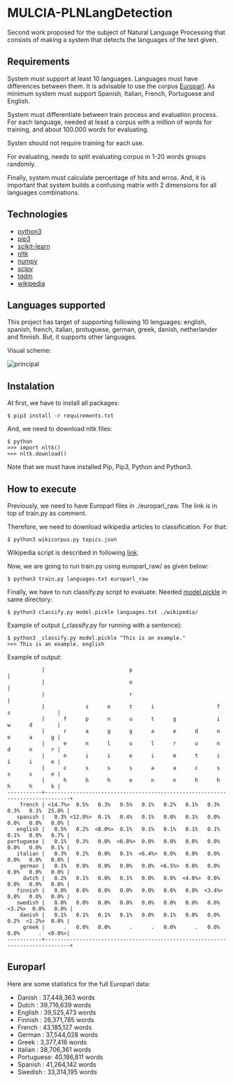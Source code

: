 # MULCIA-PLNLangDetection

Second work proposed for the subject of Natural Language Processing that consists of making a system that detects the languages of the text given.

## Requirements

System must support at least 10 languages. Languages must have differences between them. It is advisable to use the corpus [Europarl](http://www.statmt.org/europarl/). As minimum system must support Spanish, Italian, French, Portuguese and English.

System must differentiate between train process and evaluation process. For each language, needed at least a corpus with a million of words for training, and about 100.000 words for evaluating.

Systen should not require training for each use.

For evaluating, needs to split evaluating corpus in 1-20 words groups randomly. 

Finally, system must calculate percentage of hits and erros. And, it is important that system builds a confusing matrix with 2 dimensions for all languages combinations.

## Technologies

* [python3](https://www.python.org/download/releases/3.0/)
* [pip3](https://pypi.python.org/pypi/pip)
* [scikit-learn](http://scikit-learn.org/)
* [nltk](http://www.nltk.org/)
* [numpy](http://www.numpy.org/) 
* [scipy](https://www.scipy.org/)
* [tqdm](https://pypi.python.org/pypi/tqdm)
* [wikipedia](https://pypi.python.org/pypi/wikipedia/)

## Languages supported

This project has target of supporting following 10 lenguages: english, spanish, french, italian, protuguese, german, greek, danish, netherlander and finnish. But, it supports other languages.

Visual scheme:

![principal](http://www.nltk.org/images/supervised-classification.png)

## Instalation

At first, we have to install all packages:

`$ pip3 install -r requirements.txt`

And, we need to download nltk files:

    $ python
    >>> import nltk()
    >>> nltk.download()

Note that we must have installed Pip, Pip3, Python and Python3.

## How to execute

Previously, we need to have Europarl files in ./europarl_raw. The link is in top of train.py as comment.

Therefore, we need to download wikipedia articles to classification. For that:

`$ python3 wikicorpus.py topics.json`

Wikipedia script is described in following [link](https://github.com/serrodcal/WikiCorpus/blob/master/README.md).

Now, we are going to run train.py using europarl_raw/ as given below:

`$ python3 train.py languages.txt europarl_raw`

Finally, we have to run classify.py script to evaluate. Needed [model.pickle](https://mega.nz/#!vk4hQRQI!KVaxZlRXKpyQ_8dBnvX0yjAvM_-jp9mclF-LJvQYzk0) in same directory:

`$ python3 classify.py model.pickle languages.txt ./wikipedia/`

Example of output (_classify.py for running with a sentence):

    $ python3 _classify.py model.pickle "This is an example."
    >>> This is an example.	english

Example of output:

               |                           p                                                  |
               |                           o                                                  |
               |                           r                                                  |
               |             s      e      t      i                    f      s               |
               |      f      p      n      u      t      g             i      w      d        |
               |      r      a      g      g      a      e      d      n      e      a      g |
               |      e      n      l      u      l      r      u      n      d      n      r |
               |      n      i      i      e      i      m      t      i      i      i      e |
               |      c      s      s      s      a      a      c      s      s      s      e |
               |      h      h      h      e      n      n      h      h      h      h      k |
    -----------+------------------------------------------------------------------------------+
        french | <14.7%>  0.5%   0.3%   0.5%   0.1%   0.2%   0.1%   0.3%   0.3%   0.1%  25.0% |
       spanish |   0.3% <12.0%>  0.1%   0.4%   0.1%   0.0%   0.1%   0.0%   0.0%   0.0%   0.0% |
       english |   0.5%   0.2%  <8.0%>  0.1%   0.1%   0.1%   0.1%   0.1%   0.1%   0.0%   0.7% |
    portuguese |   0.1%   0.3%   0.0%  <6.8%>  0.0%   0.0%   0.0%   0.0%   0.0%   0.0%   0.1% |
       italian |   0.3%   0.2%   0.0%   0.1%  <6.4%>  0.0%   0.0%   0.0%   0.0%   0.0%   0.0% |
        german |   0.1%   0.0%   0.0%   0.0%   0.0%  <6.5%>  0.0%   0.0%   0.0%   0.0%   0.0% |
         dutch |   0.2%   0.1%   0.0%   0.1%   0.0%   0.0%  <4.0%>  0.0%   0.0%   0.0%   0.0% |
       finnish |   0.0%   0.0%   0.0%   0.0%   0.0%   0.0%   0.0%  <3.4%>  0.0%   0.0%   0.0% |
       swedish |   0.0%   0.0%   0.0%   0.0%   0.0%   0.0%   0.0%   0.0%  <3.2%>  0.0%   0.0% |
        danish |   0.1%   0.1%   0.1%   0.1%   0.0%   0.1%   0.0%   0.0%   0.2%  <1.2%>  0.0% |
         greek |      .   0.0%   0.0%      .      .   0.0%      .   0.0%   0.0%      .  <0.0%>|
    -----------+------------------------------------------------------------------------------+

## Europarl

Here are some statistics for the full Europarl data:

* Danish    :  37,448,363 words
* Dutch     :  39,716,639 words
* English   :  39,525,473 words
* Finnish   :  26,371,785 words
* French    :  43,185,127 words
* German    :  37,544,028 words
* Greek     :   3,377,416 words
* Italian   :  38,706,361 words
* Portuguese:  40,186,811 words
* Spanish   :  41,264,142 words
* Swedish   :  33,314,195 words

